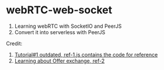 # webRTC-web-socket
1. Learning webRTC with SocketIO and PeerJS
2. Convert it into serverless with PeerJS

Credit:
1. [Tutorial#1 outdated, ref-1.js contains the code for reference](https://www.youtube.com/watch?v=DvlyzDZDEq4)
2. [Learning about Offer exchange, ref-2](https://www.youtube.com/watch?v=8I2axE6j204)